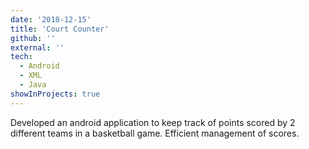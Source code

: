 ```yaml
---
date: '2018-12-15'
title: 'Court Counter'
github: ''
external: ''
tech:
  - Android
  - XML
  - Java
showInProjects: true
---
```


Developed an android application to keep track of points scored by 2 different
teams in a basketball game. Efficient management of scores.
